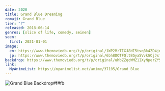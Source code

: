 ```yaml
---
date: 2020
title: Grand Blue Dreaming
romaji: Grand Blue
tier: "?"
released: 2018-06-14
genres: [slice of life, comedy, seinen]
seen:
  first: 2021-01-01
image:
  en: https://www.themoviedb.org/t/p/original/1WP2MrTIXJ8NI5tvqBk4ZD4ju9O.jpg
  jp: https://www.themoviedb.org/t/p/original/6bhBDOTFQltBGya5VvkGOjJsfP5.jpg
backdrop: https://www.themoviedb.org/t/p/original/uhbZZqqWMZ1IXyNperZY5URF9ah.jpg
link:
  MyAnimeList: https://myanimelist.net/anime/37105/Grand_Blue
---
```


![Grand Blue Backdrop#f#fb](https://www.themoviedb.org/t/p/original/sLxzl4NzHgiVIlhvajnNCaIddG7.jpg "Source: TMDB")
